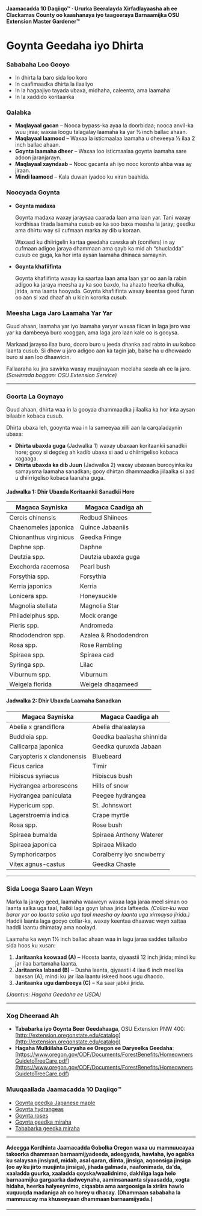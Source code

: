 #### Jaamacadda 10 Daqiiqo™ · Ururka Beeralayda Xirfadlayaasha ah ee Clackamas County oo kaashanaya iyo taageeraya Barnaamijka OSU Extension Master Gardener™

# Goynta Geedaha iyo Dhirta

### Sababaha Loo Gooyo

- In dhirta la baro sida loo koro
- In caafimaadka dhirta la ilaaliyo
- In la hagaajiyo tayada ubaxa, midhaha, caleenta, ama laamaha
- In la xaddido koritaanka

### Qalabka

- **Maqlayaal gacan** – Nooca bypass-ka ayaa la doorbidaa; nooca anvil-ka wuu jiraa; waxaa loogu talagalay laamaha ka yar ½ inch ballac ahaan.
- **Maqlayaal laamood** – Waxaa la isticmaalaa laamaha u dhexeeya ½ ilaa 2 inch ballac ahaan.
- **Goynta laamaha dheer** – Waxaa loo isticmaalaa goynta laamaha sare adoon jaranjarayn.
- **Maqlayaal xayndaab** – Nooc gacanta ah iyo nooc koronto ahba waa ay jiraan.
- **Mindi laamood** – Kala duwan iyadoo ku xiran baahida.

### Noocyada Goynta

- **Goynta madaxa**
  
  Goynta madaxa waxay jaraysaa caarada laan ama laan yar. Tani waxay kordhisaa tirada laamaha cusub ee ka soo baxa meesha la jaray; geedku ama dhirtu way sii cufmaan marka ay dib u koraan.

  Waxaad ku dhiirigelin kartaa geedaha cawska ah (conifers) in ay cufmaan adigoo jaraya dhammaan ama qayb ka mid ah “shucladda” cusub ee guga, ka hor inta aysan laamaha dhinaca samaynin.

- **Goynta khafiifinta**
  
  Goynta khafiifinta waxay ka saartaa laan ama laan yar oo aan la rabin adigoo ka jaraya meesha ay ka soo baxdo, ha ahaato heerka dhulka, jirida, ama laanta hooyada. Goynta khafiifinta waxay keentaa geed furan oo aan si xad dhaaf ah u kicin kororka cusub.

### Meesha Laga Jaro Laamaha Yar Yar

Guud ahaan, laamaha yar iyo laamaha yaryar waxaa fiican in laga jaro wax yar ka dambeeya buro xooggan, ama laga jaro laan kale oo is gooysa.

Markaad jarayso ilaa buro, dooro buro u jeeda dhanka aad rabto in uu kobco laanta cusub. Si dhow u jaro adigoo aan ka tagin jab, balse ha u dhowaado buro si aan loo dhaawicin.

Fallaaraha ku jira sawirka waxay muujinayaan meelaha saxda ah ee la jaro.  
*(Sawirrada boggan: OSU Extension Service)*

---

### Goorta La Goynayo

Guud ahaan, dhirta waa in la gooyaa dhammaadka jiilaalka ka hor inta aysan bilaabin kobaca cusub.

Dhirta ubaxa leh, gooynta waa in la sameeyaa xilli aan la carqaladaynin ubaxa:

- **Dhirta ubaxda guga** (Jadwalka 1) waxay ubaxaan koritaankii sanadkii hore; gooy si degdeg ah kadib ubaxa si aad u dhiirrigeliso kobaca xagaaga.
- **Dhirta ubaxda ka dib Juun** (Jadwalka 2) waxay ubaxaan burooyinka ku samaysma laamaha sanadkan; gooy dhirtan dhammaadka jiilaalka si aad u dhiirrigeliso kobaca laanaha guga.

#### Jadwalka 1: Dhir Ubaxda Koritaankii Sanadkii Hore

| Magaca Sayniska           | Magaca Caadiga ah          |
|-------------------------- |---------------------------|
| Cercis chinensis          | Redbud Shiinees           |
| Chaenomeles japonica      | Quince Jabaaniis          |
| Chionanthus virginicus    | Geedka Fringe             |
| Daphne spp.               | Daphne                    |
| Deutzia spp.              | Deutzia ubaxda guga       |
| Exochorda racemosa        | Pearl bush                |
| Forsythia spp.            | Forsythia                 |
| Kerria japonica           | Kerria                    |
| Lonicera spp.             | Honeysuckle               |
| Magnolia stellata         | Magnolia Star             |
| Philadelphus spp.         | Mock orange               |
| Pieris spp.               | Andromeda                 |
| Rhododendron spp.         | Azalea & Rhododendron     |
| Rosa spp.                 | Rose Rambling             |
| Spiraea spp.              | Spiraea cad               |
| Syringa spp.              | Lilac                     |
| Viburnum spp.             | Viburnum                  |
| Weigela florida           | Weigela dhaqameed         |

#### Jadwalka 2: Dhir Ubaxda Laamaha Sanadkan

| Magaca Sayniska            | Magaca Caadiga ah         |
|--------------------------- |--------------------------|
| Abelia x grandiflora       | Abelia dhalaalaysa        |
| Buddleia spp.              | Geedka baalasha shinnida  |
| Callicarpa japonica        | Geedka quruxda Jabaan     |
| Caryopteris x clandonensis | Bluebeard                 |
| Ficus carica               | Timir                     |
| Hibiscus syriacus          | Hibiscus bush             |
| Hydrangea arborescens      | Hills of snow             |
| Hydrangea paniculata       | Peegee hydrangea          |
| Hypericum spp.             | St. Johnswort             |
| Lagerstroemia indica       | Crape myrtle              |
| Rosa spp.                  | Rose bush                 |
| Spiraea bumalda            | Spiraea Anthony Waterer   |
| Spiraea japonica           | Spiraea Mikado            |
| Symphoricarpos             | Coralberry iyo snowberry  |
| Vitex agnus-castus         | Geedka Chaste             |

---

### Sida Looga Saaro Laan Weyn

Marka la jarayo geed, laamaha waaweyn waxaa laga jaraa meel siman oo laanta salka uga taal, halkii laga goyn lahaa jirida lafteeda. *(Collar-ku waa barar yar oo laanta salka uga taal meesha ay laanta uga xirmayso jirida.)* Haddii laanta laga gooyo collar-ka, waxay keentaa dhaawac weyn xattaa haddii laantu dhimatay ama noolayd.

Laamaha ka weyn 1½ inch ballac ahaan waa in lagu jaraa saddex tallaabo sida hoos ku xusan:

1. **Jaritaanka koowaad (A)** – Hoosta laanta, qiyaastii 12 inch jirida; mindi ku jar ilaa bartamaha laanta.
2. **Jaritaanka labaad (B)** – Dusha laanta, qiyaastii 4 ilaa 6 inch meel ka baxsan (A); mindi ku jar ilaa laantu iskeed hoos ugu dhacdo.
3. **Jaritaanka ugu dambeeya (C)** – Ka saar jabkii jirida.

*(Jaantus: Hagaha Geedaha ee USDA)*

---

### Xog Dheeraad Ah

- **Tababarka iyo Goynta Beer Geedahaaga**, OSU Extension PNW 400: [http://extension.oregonstate.edu/catalog](http://extension.oregonstate.edu/catalog)
- **Hagaha Mulkiilaha Guryaha ee Oregon ee Daryeelka Geedaha**: [https://www.oregon.gov/ODF/Documents/ForestBenefits/HomeownersGuidetoTreeCare.pdf](https://www.oregon.gov/ODF/Documents/ForestBenefits/HomeownersGuidetoTreeCare.pdf)

### Muuqaallada Jaamacadda 10 Daqiiqo™

- [Goynta geedka Japanese maple](https://www.youtube.com/watch?v=idg2XQjlJaA)
- [Goynta hydrangeas](https://www.youtube.com/watch?v=zeBSLD-Y84Q)
- [Goynta roses](https://www.youtube.com/watch?v=9Ois08vuz98)
- [Goynta geedka miraha](https://www.youtube.com/watch?v=ZbVGhlG1LUA)
- [Tababarka geedka miraha](https://www.youtube.com/watch?v=XvXIqTQcCYI)

---

#### Adeegga Kordhinta Jaamacadda Gobolka Oregon waxa uu mamnuucayaa takoorka dhammaan barnaamijyadeeda, adeegyada, hawlaha, iyo agabka ku salaysan jinsiyad, midab, asal qaran, diinta, jinsiga, aqoonsiga jinsiga (oo ay ku jirto muujinta jinsiga), jihada galmada, naafonimada, da'da, xaaladda guurka, xaaladda qoyska/waalidnimo, dakhliga laga helo barnaamijka gargaarka dadweynaha, aaminsanaanta siyaasadda, xogta hidaha, heerka halyeeynimo, ciqaabta ama aargoosiga la xiriira hawlo xuquuqda madaniga ah oo horey u dhacay. (Dhammaan sababaha la mamnuucay ma khuseeyaan dhammaan barnaamijyada.)
---